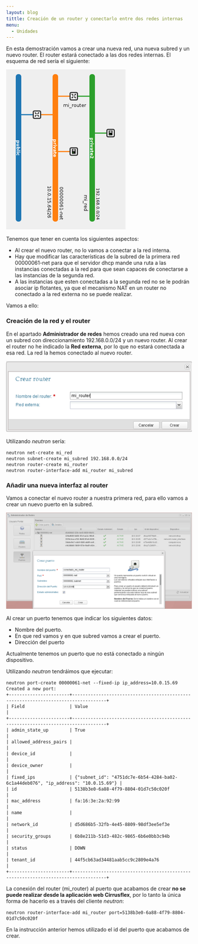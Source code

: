 ```yaml
---
layout: blog
tittle: Creación de un router y conectarlo entre dos redes internas
menu:
  - Unidades
---
```


En esta demostración vamos a crear una nueva red, una nueva subred y un nuevo router. El router estará conectado a las dos redes internas. El esquema de red sería el siguiente:

![red](img/red4.png)

Tenemos que tener en cuenta los siguientes aspectos:

* Al crear el nuevo router, no lo vamos a conectar a la red interna.
* Hay que modificar las características de la subred de la primera red 00000061-net para que el servidor dhcp mande una ruta a las instancias conectadas a la red para que sean capaces de conectarse a las instancias de la segunda red.
* A las instancias que esten conectadas a la segunda red no se le podrán asociar ip flotantes, ya que el mecanismo NAT en un router no conectado a la red externa no se puede realizar.

Vamos a ello:

### Creación de la red y el router

En el apartado **Administrador de redes** hemos creado una red nueva con un subred con direccionamiento 192.168.0.0/24 y un nuevo router. Al crear el router no he indicado la **Red externa**, por lo que no estará conectada a esa red. La red la hemos conectado al nuevo router.

![red](img/net8_1.png)

Utilizando *neutron* sería:

	neutron net-create mi_red
	neutron subnet-create mi_subred 192.168.0.0/24
	neutron router-create mi_router
	neutron router-interface-add mi_router mi_subred

### Añadir una nueva interfaz al router

Vamos a conectar el nuevo router a nuestra primera red, para ello vamos a crear un nuevo puerto en la subred.

![red](img/net9.png)

Al crear un puerto tenemos que indicar los siguientes datos:

* Nombre del puerto.
* En que red vamos y en que subred vamos a crear el puerto.
* Dirección del puerto

Actualmente tenemos un puerto que no está conectado a ningún dispositivo.

Utilizando *neutron* tendráimos que ejecutar:

	neutron port-create 00000061-net --fixed-ip ip_address=10.0.15.69
	Created a new port:
	+-----------------------+-----------------------------------------------------------------------------------+
	| Field                 | Value                                                                             |
	+-----------------------+-----------------------------------------------------------------------------------+
	| admin_state_up        | True                                                                              |
	| allowed_address_pairs |                                                                                   |
	| device_id             |                                                                                   |
	| device_owner          |                                                                                   |
	| fixed_ips             | {"subnet_id": "4751dc7e-6b54-4284-ba02-6c1a44deb076", "ip_address": "10.0.15.69"} |
	| id                    | 5138b3e0-6a88-4f79-8804-01d7c50c020f                                              |
	| mac_address           | fa:16:3e:2a:92:99                                                                 |
	| name                  |                                                                                   |
	| network_id            | d5d686b5-32fb-4e45-8809-98df3ee5ef3e                                              |
	| security_groups       | 6b8e211b-51d3-482c-9865-6b6e0bb3c94b                                              |
	| status                | DOWN                                                                              |
	| tenant_id             | 44f5cb63ad34481aab5cc9c2809e4a76                                                  |
	+-----------------------+-----------------------------------------------------------------------------------+

La conexión del router (mi_router) al puerto que acabamos de crear **no se puede realizar desde la aplicación web Cirrusflex**, por lo tanto la única forma de hacerlo es a través del cliente *neutron*:

	neutron router-interface-add mi_router port=5138b3e0-6a88-4f79-8804-01d7c50c020f

En la instrucción anterior hemos utilizado el id del puerto que acabamos de crear.